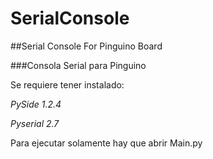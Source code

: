 # SerialConsole
##Serial Console For Pinguino Board

###Consola Serial para Pinguino

Se requiere tener instalado:

*PySide 1.2.4*

*Pyserial 2.7*

Para ejecutar solamente hay que abrir Main.py